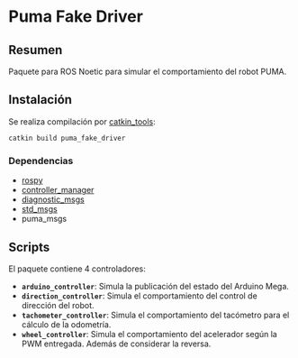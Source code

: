 # Puma Fake Driver

## Resumen

Paquete para ROS Noetic para simular el comportamiento del robot PUMA.

## Instalación

Se realiza compilación por [catkin_tools](https://catkin-tools.readthedocs.io/en/latest/):

    catkin build puma_fake_driver

### Dependencias

- [rospy](http://wiki.ros.org/rospy)
- [controller_manager](http://wiki.ros.org/controller_manager)
- [diagnostic_msgs](http://wiki.ros.org/move_base_msgs)
- [std_msgs](http://wiki.ros.org/std_msgs)
- puma_msgs

## Scripts

El paquete contiene 4 controladores:

- **`arduino_controller`**: Simula la publicación del estado del Arduino Mega.
- **`direction_controller`**: Simula el comportamiento del control de dirección del robot.
- **`tachometer_controller`**: Simula el comportamiento del tacómetro para el cálculo de la odometría.
- **`wheel_controller`**: Simula el comportamiento del acelerador según la PWM entregada. Además de considerar la reversa.
